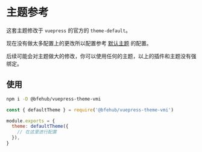 # 主题参考

这套主题修改于 `vuepress` 的官方的 `theme-default`。

现在没有做太多配置上的更改所以配置参考 [默认主题](https://v2.vuepress.vuejs.org/zh/reference/default-theme/config.html) 的配置。

后续可能会对主题做大的修改，你可以使用任何的主题，以上的插件和主题没有强绑定。

## 使用

```sh
npm i -D @bfehub/vuepress-theme-vmi
```

```js
const { defaultTheme } = require('@bfehub/vuepress-theme-vmi')

module.exports = {
  theme: defaultTheme({
    // 在这里进行配置
  }),
}
```
